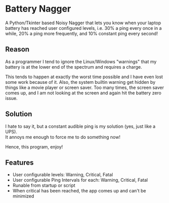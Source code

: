 # Battery Nagger

A Python/Tkinter based Noisy Nagger that lets you know when your laptop battery has reached user configured levels, i.e. 30% a ping every once in a while, 20% a ping more frequently, and 10% constant ping every second!

## Reason

As a programmer I tend to ignore the Linux/Windows "warnings" that my battery is at the lower end of the spectrum and requires a charge.  

This tends to happen at exactly the worst time possible and I have even lost some work because of it.
Also, the system builtin warning get hidden by things like a movie player or screen saver.
Too many times, the screen saver comes up, and I am not looking at the screen and again hit the battery zero issue.

## Solution

I hate to say it, but a constant audible ping is my solution (yes, just like a UPS).  
It annoys me enough to force me to do something now!

Hence, this program, enjoy!

## Features

* User configurable levels: Warning, Critical, Fatal
* User configurable Ping Intervals for each: Warning, Critical, Fatal
* Runable from startup or script
* When critical has been reached, the app comes up and can't be minimized
